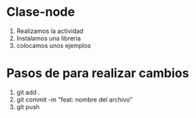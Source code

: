 # Clase-node
1. Realizamos la actividad
2. Instalamos una libreria
3. colocamos unos ejemplos 

# Pasos de para realizar cambios
1. git add .
2. git commit -m "feat: nombre del archivo"
3. git push 